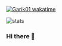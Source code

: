 
<p><a href="https://wakatime.com/@garik01" target="_blank"><img alt="Garik01 wakatime" src="https://wakatime.com/badge/user/75b899a7-91d3-41c0-bad4-d81b795e104e.svg"/></a></p>

![stats](https://github-readme-stats.vercel.app/api?username=garik01&hide=contribs&show_icons=true&include_all_commits=true&count_private=true)

### Hi there 👋

<!--
**garik01/garik01** is a ✨ _special_ ✨ repository because its `README.md` (this file) appears on your GitHub profile.

Here are some ideas to get you started:

- 🔭 I’m currently working on ...
- 🌱 I’m currently learning ...
- 👯 I’m looking to collaborate on ...
- 🤔 I’m looking for help with ...
- 💬 Ask me about ...
- 📫 How to reach me: ...
- 😄 Pronouns: ...
- ⚡ Fun fact: ...
-->
